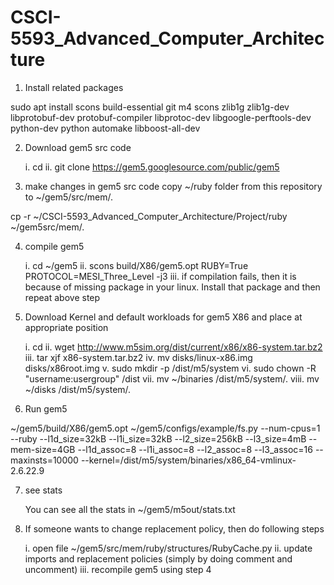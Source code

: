 # CSCI-5593_Advanced_Computer_Architecture

1. Install related packages

sudo apt install scons build-essential git m4 scons zlib1g zlib1g-dev libprotobuf-dev protobuf-compiler libprotoc-dev libgoogle-perftools-dev python-dev python automake libboost-all-dev

2. Download gem5 src code

	i.  cd
	ii. git clone https://gem5.googlesource.com/public/gem5

3. make changes in gem5 src code
copy ~/ruby folder from this repository to ~/gem5/src/mem/.

cp -r ~/CSCI-5593_Advanced_Computer_Architecture/Project/ruby ~/gem5src/mem/.

4. compile gem5

	i.   cd ~/gem5
	ii.  scons build/X86/gem5.opt RUBY=True PROTOCOL=MESI_Three_Level -j3
	iii. if compilation fails, then it is because of missing package in your linux. Install that package and then repeat above step
	
5. Download Kernel and default workloads for gem5 X86 and place at appropriate position

	i.    cd
	ii.   wget http://www.m5sim.org/dist/current/x86/x86-system.tar.bz2
	iii.  tar xjf x86-system.tar.bz2
	iv.   mv disks/linux-x86.img disks/x86root.img
	v.    sudo mkdir -p /dist/m5/system
	vi.   sudo chown -R "username:usergroup" /dist
	vii.  mv ~/binaries /dist/m5/system/.
	viii. mv ~/disks /dist/m5/system/.

6.  Run gem5

~/gem5/build/X86/gem5.opt ~/gem5/configs/example/fs.py --num-cpus=1 --ruby --l1d_size=32kB --l1i_size=32kB --l2_size=256kB --l3_size=4mB --mem-size=4GB --l1d_assoc=8 --l1i_assoc=8 --l2_assoc=8 --l3_assoc=16 --maxinsts=10000 --kernel=/dist/m5/system/binaries/x86_64-vmlinux-2.6.22.9

7. see stats

	You can see all the stats in ~/gem5/m5out/stats.txt

8. If someone wants to change replacement policy, then do following steps

	i.   open file ~/gem5/src/mem/ruby/structures/RubyCache.py
	ii.  update imports and replacement policies (simply by doing comment and uncomment)
	iii. recompile gem5 using step 4
